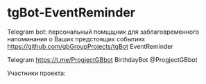 # tgBot-EventReminder
Telegram bot: персональный помщщник для заблаговременного напоминания о Ваших предстоящих событиях
https://github.com/gbGroupProjects/tgBot
EventReminder

Telegram
https://t.me/ProgjectGBbot        BirthdayBot       @ProgjectGBbot

Участники проекта:
